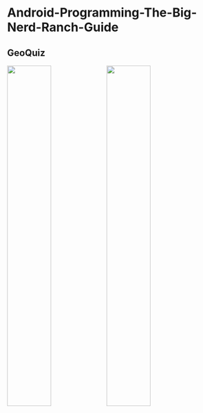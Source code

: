 # Android-Programming-The-Big-Nerd-Ranch-Guide
## GeoQuiz
<img src="https://user-images.githubusercontent.com/10943612/62821773-d4180f80-bb82-11e9-92d3-9b1301a13fb9.png" width="45%"></img> <img src="https://user-images.githubusercontent.com/10943612/62821774-d4180f80-bb82-11e9-9c63-4950a0faf5f1.png" width="45%"></img> 
